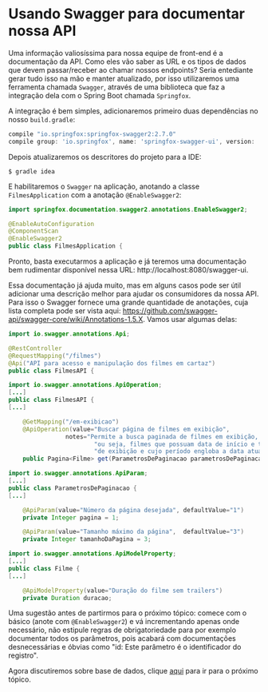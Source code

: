 # Usando Swagger para documentar nossa API

Uma informação valiosíssima para nossa equipe de front-end é a documentação da API.
Como eles vão saber as URL e os tipos de dados que devem passar/receber ao chamar nossos
endpoints? Seria entediante gerar tudo isso na mão e manter atualizado, por isso
utilizaremos uma ferramenta chamada `Swagger`, através de uma biblioteca que faz a
integração dela com o Spring Boot chamada `Springfox`.

A integração é bem simples, adicionaremos primeiro duas dependências no nosso
`build.gradle`:

```groovy
compile "io.springfox:springfox-swagger2:2.7.0"
compile group: 'io.springfox', name: 'springfox-swagger-ui', version: '2.7.0'
```

Depois atualizaremos os descritores do projeto para a IDE:

```
$ gradle idea
```

E habilitaremos o `Swagger` na aplicação, anotando a classe `FilmesApplication` com
a anotação `@EnableSwagger2`:

```java
import springfox.documentation.swagger2.annotations.EnableSwagger2;

@EnableAutoConfiguration
@ComponentScan
@EnableSwagger2
public class FilmesApplication {
```

Pronto, basta executarmos a aplicação e já teremos uma documentação bem rudimentar
disponível nessa URL: http://localhost:8080/swagger-ui.

Essa documentação já ajuda muito, mas em alguns casos pode ser útil adicionar uma
descrição melhor para ajudar os consumidores da nossa API. Para isso o Swagger fornece
uma grande quantidade de anotações, cuja lista completa pode ser vista aqui:
https://github.com/swagger-api/swagger-core/wiki/Annotations-1.5.X. Vamos usar algumas
delas:

```java
import io.swagger.annotations.Api;

@RestController
@RequestMapping("/filmes")
@Api("API para acesso e manipulação dos filmes em cartaz")
public class FilmesAPI {
```

```java
import io.swagger.annotations.ApiOperation;
[...]
public class FilmesAPI {
[...]

    @GetMapping("/em-exibicao")
    @ApiOperation(value="Buscar página de filmes em exibição",
                notes="Permite a busca paginada de filmes em exibição, " +
                        "ou seja, filmes que possuam data de início e término " +
                        "de exibição e cujo período engloba a data atual")
    public Pagina<Filme> get(ParametrosDePaginacao parametrosDePaginacao) {
```

```java
import io.swagger.annotations.ApiParam;
[...]
public class ParametrosDePaginacao {
[...]

    @ApiParam(value="Número da página desejada", defaultValue="1")
    private Integer pagina = 1;

    @ApiParam(value="Tamanho máximo da página",  defaultValue="3")
    private Integer tamanhoDaPagina = 3;
```

```java
import io.swagger.annotations.ApiModelProperty;
[...]
public class Filme {
[...]

    @ApiModelProperty(value="Duração do filme sem trailers")
    private Duration duracao;
```

Uma sugestão antes de partirmos para o próximo tópico: comece com o básico (anote com
`@EnableSwagger2`) e vá incrementando apenas onde necessário, não estipule regras de
obrigatoriedade para por exemplo documentar todos os parâmetros, pois acabará com
documentações desnecessárias e óbvias como "id: Este parâmetro é o identificador do
registro".

Agora discutiremos sobre base de dados, clique [aqui](08_armazenamento.md)
para ir para o próximo tópico.
